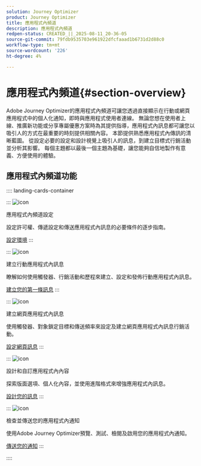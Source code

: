 ```yaml
---
solution: Journey Optimizer
product: Journey Optimizer
title: 應用程式內頻道
description: 應用程式內頻道
redpen-status: CREATED_||_2025-08-11_20-36-05
source-git-commit: 79fdb9535703e961922dfcfaaad1b6731d2d88c0
workflow-type: tm+mt
source-wordcount: '226'
ht-degree: 4%

---
```



# 應用程式內頻道{#section-overview}

Adobe Journey Optimizer的應用程式內頻道可讓您透過直接顯示在行動或網頁應用程式中的個人化通知，即時與應用程式使用者連線。 無論您想在使用者上線、推廣新功能或分享專屬優惠方案時為其提供指導，應用程式內訊息都可讓您以吸引人的方式在最重要的時刻提供相關內容。 本節提供熟悉應用程式內傳訊的清晰藍圖。 從設定必要的設定和設計視覺上吸引人的訊息，到建立目標式行銷活動並分析其影響。 每個主題都以最後一個主題為基礎，讓您能夠自信地製作有意義、方便使用的體驗。

## 應用程式內頻道功能

:::: landing-cards-container

:::
![icon](https://cdn.experienceleague.adobe.com/icons/gear.svg?lang=zh-Hant)

應用程式內頻道設定

設定許可權、傳遞設定和傳送應用程式內訊息的必要條件的逐步指南。

[設定環境](../using/in-app/inapp-configuration.md)
:::

:::
![icon](https://cdn.experienceleague.adobe.com/icons/list-check.svg?lang=zh-Hant)

建立行動應用程式內訊息

瞭解如何使用觸發器、行銷活動和歷程來建立、設定和發佈行動應用程式內訊息。

[建立您的第一條訊息](../using/in-app/create-in-app.md)
:::

:::
![icon](https://cdn.experienceleague.adobe.com/icons/puzzle-piece.svg?lang=zh-Hant)

建立網頁應用程式內訊息

使用觸發器、對象鎖定目標和傳送頻率來設定及建立網頁應用程式內訊息行銷活動。

[設定網頁訊息](../using/in-app/create-in-app-web.md)
:::

:::
![icon](https://cdn.experienceleague.adobe.com/icons/paint-brush.svg?lang=zh-Hant)

設計和自訂應用程式內內容

探索版面選項、個人化內容，並使用進階格式來增強應用程式內訊息。

[設計您的訊息](../using/in-app/design-in-app.md)
:::

:::
![icon](https://cdn.experienceleague.adobe.com/icons/paper-plane.svg?lang=zh-Hant)

檢查並傳送您的應用程式內通知

使用Adobe Journey Optimizer預覽、測試、檢閱及啟用您的應用程式內通知。

[傳送您的通知](../using/in-app/send-in-app.md)
:::

::::
